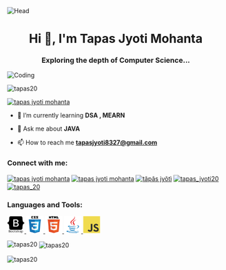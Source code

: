 <img src="https://www.bing.com/th/id/OGC.75c2f842863ae2df6b3ac2d0a4d63026?pid=1.7&rurl=https%3a%2f%2fmedia.giphy.com%2fmedia%2f26tn33aiTi1jkl6H6%2fgiphy.gif&ehk=LCiNXmDg%2fXTgb0Vi0JGHo4wmNkgdBlRmA3Y17tB9YLU%3d" alt="Head">
<h1 align="center">Hi 👋, I'm Tapas Jyoti Mohanta</h1>
<h3 align="center">Exploring the depth of Computer Science...</h3>
<img align="rihgt" alt="Coding" width="400"src="https://media1.tenor.com/images/cd37fa49c983ac905df0016fd5b6a2ee/tenor.gif?itemid=13165216">

<p align="left"> <img src="https://komarev.com/ghpvc/?username=tapas20&label=Profile%20views&color=0e75b6&style=flat" alt="tapas20" /> </p>

<p align="left"> <a href="https://twitter.com/tapas jyoti mohanta" target="blank"><img src="https://img.shields.io/twitter/follow/tapas jyoti mohanta?logo=twitter&style=for-the-badge" alt="tapas jyoti mohanta" /></a> </p>

- 🌱 I’m currently learning **DSA , MEARN**

- 💬 Ask me about **JAVA**

- 📫 How to reach me **tapasjyoti8327@gmail.com**

<h3 align="left">Connect with me:</h3>
<p align="left">
<a href="https://twitter.com/tapas jyoti mohanta" target="blank"><img align="center" src="https://raw.githubusercontent.com/rahuldkjain/github-profile-readme-generator/master/src/images/icons/Social/twitter.svg" alt="tapas jyoti mohanta" height="30" width="40" /></a>
<a href="https://linkedin.com/in/tapas jyoti mohanta" target="blank"><img align="center" src="https://raw.githubusercontent.com/rahuldkjain/github-profile-readme-generator/master/src/images/icons/Social/linked-in-alt.svg" alt="tapas jyoti mohanta" height="30" width="40" /></a>
<a href="https://fb.com/tãpãs jyõtì" target="blank"><img align="center" src="https://raw.githubusercontent.com/rahuldkjain/github-profile-readme-generator/master/src/images/icons/Social/facebook.svg" alt="tãpãs jyõtì" height="30" width="40" /></a>
<a href="https://instagram.com/tapas_jyoti20" target="blank"><img align="center" src="https://raw.githubusercontent.com/rahuldkjain/github-profile-readme-generator/master/src/images/icons/Social/instagram.svg" alt="tapas_jyoti20" height="30" width="40" /></a>
<a href="https://www.leetcode.com/tapas_20" target="blank"><img align="center" src="https://raw.githubusercontent.com/rahuldkjain/github-profile-readme-generator/master/src/images/icons/Social/leet-code.svg" alt="tapas_20" height="30" width="40" /></a>
</p>

<h3 align="left">Languages and Tools:</h3>
<p align="left"> <a href="https://getbootstrap.com" target="_blank" rel="noreferrer"> <img src="https://raw.githubusercontent.com/devicons/devicon/master/icons/bootstrap/bootstrap-plain-wordmark.svg" alt="bootstrap" width="40" height="40"/> </a> <a href="https://www.w3schools.com/css/" target="_blank" rel="noreferrer"> <img src="https://raw.githubusercontent.com/devicons/devicon/master/icons/css3/css3-original-wordmark.svg" alt="css3" width="40" height="40"/> </a> <a href="https://www.w3.org/html/" target="_blank" rel="noreferrer"> <img src="https://raw.githubusercontent.com/devicons/devicon/master/icons/html5/html5-original-wordmark.svg" alt="html5" width="40" height="40"/> </a> <a href="https://www.java.com" target="_blank" rel="noreferrer"> <img src="https://raw.githubusercontent.com/devicons/devicon/master/icons/java/java-original.svg" alt="java" width="40" height="40"/> </a> <a href="https://developer.mozilla.org/en-US/docs/Web/JavaScript" target="_blank" rel="noreferrer"> <img src="https://raw.githubusercontent.com/devicons/devicon/master/icons/javascript/javascript-original.svg" alt="javascript" width="40" height="40"/> </a> </p>

<p><img align="left" src="https://github-readme-stats.vercel.app/api/top-langs?username=tapas20&show_icons=true&locale=en&layout=compact" alt="tapas20" /></p>

<p>&nbsp;<img align="center" src="https://github-readme-stats.vercel.app/api?username=tapas20&show_icons=true&locale=en" alt="tapas20" /></p>

<p><img align="center" src="https://github-readme-streak-stats.herokuapp.com/?user=tapas20&" alt="tapas20" /></p>

